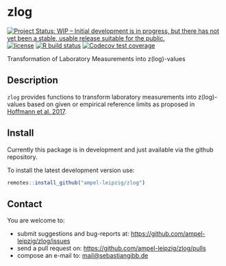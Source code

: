 # zlog

<!-- badges: start -->
[![Project Status: WIP – Initial development is in progress, but there has not yet been a stable, usable release suitable for the public.](https://www.repostatus.org/badges/latest/wip.svg)](https://www.repostatus.org/#wip)
[![license](http://img.shields.io/badge/license-GPL%20%28%3E=%203%29-brightgreen.svg?style=flat)](http://www.gnu.org/licenses/gpl-3.0.html)
[![R build status](https://github.com/ampel-leipzig/zlog/workflows/R-CMD-check/badge.svg)](https://github.com/ampel-leipzig/zlog/actions)
[![Codecov test
coverage](https://codecov.io/gh/ampel-leipzig/zlog/branch/main/graph/badge.svg)](https://codecov.io/gh/ampel-leipzig/zlog?branch=main)
<!-- badges: end -->

Transformation of Laboratory Measurements into z(log)-values

## Description

`zlog` provides functions to transform laboratory measurements into
z(log)-values based on given or empirical reference limits as proposed in
[Hoffmann et al. 2017](https://doi.org/10.1515/labmed-2016-0087).

## Install

Currently this package is in development and just available via the github
repository.

To install the latest development version use:

```r
remotes::install_github("ampel-leipzig/zlog")
```

## Contact

You are welcome to:

* submit suggestions and bug-reports at: <https://github.com/ampel-leipzig/zlog/issues>
* send a pull request on: <https://github.com/ampel-leipzig/zlog/pulls>
* compose an e-mail to: <mail@sebastiangibb.de>
